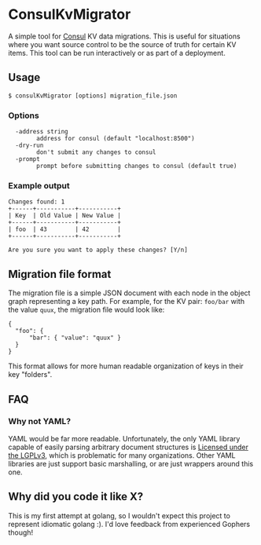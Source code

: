 # ConsulKvMigrator

A simple tool for [Consul](http://consul.io) KV data migrations. This is useful for situations where you want source control to be
the source of truth for certain KV items. This tool can be run interactively or as part of a deployment.

## Usage

`$ consulKvMigrator [options] migration_file.json`

### Options
```
  -address string
    	address for consul (default "localhost:8500")
  -dry-run
    	don't submit any changes to consul
  -prompt
    	prompt before submitting changes to consul (default true)
```

### Example output

```
Changes found: 1
+------+-----------+-----------+
| Key  | Old Value | New Value |
+------+-----------+-----------+
| foo  | 43        | 42        |
+------+-----------+-----------+

Are you sure you want to apply these changes? [Y/n]
```

## Migration file format

The migration file is a simple JSON document with each node in the object graph representing a key path. For example,
for the KV pair: `foo/bar` with the value `quux`, the migration file would look like:

```
{
  "foo": {
      "bar": { "value": "quux" }
  }
}
```

This format allows for more human readable organization of keys in their key "folders".


## FAQ

### Why not YAML?

YAML would be far more readable. Unfortunately, the only YAML library capable of easily parsing arbitrary document
structures is [Licensed under the LGPLv3](https://github.com/go-yaml/yaml/blob/v2/LICENSE), which is problematic for
many organizations. Other YAML libraries are just support basic marshalling, or are just wrappers around this one.

## Why did you code it like X?
This is my first attempt at golang, so I wouldn't expect this project to represent idiomatic golang :). I'd love feedback from experienced Gophers though!
